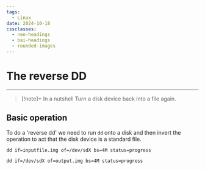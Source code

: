 ```yaml
---
tags:
  - Linux
date: 2024-10-18
cssclasses:
  - neo-headings
  - bai-headings
  - rounded-images
---
```

# The reverse DD
***
>[!note]+ In a nutshell
> Turn a disk device back into a file again.

## Basic operation
To do a 'reverse dd' we need to run `dd` onto a disk and then invert the operation to act that the disk device is a standard file.
```
dd if=inputfile.img of=/dev/sdX bs=4M status=progress
```

```
dd if=/dev/sdX of=output.img bs=4M status=progress
```


